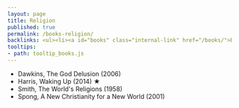 ```yaml
---
layout: page
title: Religion
published: true
permalink: /books-religion/
backlinks: <ul><li><a id="books" class="internal-link" href="/books/">Books</a></li></ul>
tooltips: 
- path: tooltip_books.js
---
```


* Dawkins, The God Delusion (2006)
* Harris, Waking Up (2014) ★
* Smith, The World's Religions (1958)
* Spong, A New Christianity for a New World (2001)
